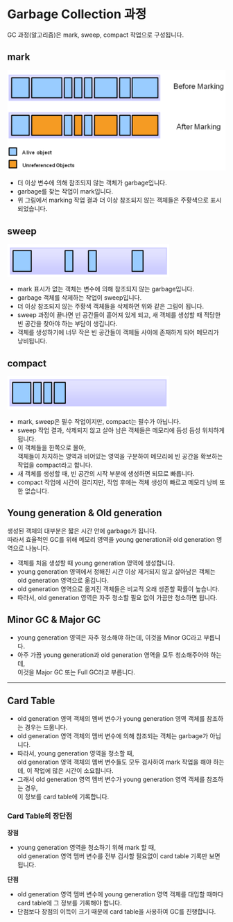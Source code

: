 # Garbage Collection 과정
GC 과정(알고리즘)은 mark, sweep, compact 작업으로 구성됩니다.

## mark
![mark](../img/gc/mark.png)
* 더 이상 변수에 의해 참조되지 않는 객체가 garbage입니다.
* garbage를 찾는 작업이 mark입니다.
* 위 그림에서 marking 작업 결과 더 이상 참조되지 않는 객체들은 주황색으로 표시되었습니다.

## sweep
![sweep](../img/gc/sweep.png)
* mark 표시가 없는 객체는 변수에 의해 참조되지 않는 garbage입니다.
* garbage 객체를 삭제하는 작업이 sweep입니다.
* 더 이상 참조되지 않는 주황색 객체들을 삭제하면 위와 같은 그림이 됩니다.
* sweep 과정이 끝나면 빈 공간들이 흩어져 있게 되고, 새 객체를 생성할 때 적당한 빈 공간을 찾아야 하는 부담이 생깁니다.
* 객체를 생성하기에 너무 작은 빈 공간들이 객체들 사이에 존재하게 되어 메모리가 낭비됩니다.

## compact
![compact](../img/gc/compact.png)
* mark, sweep은 필수 작업이지만, compact는 필수가 아닙니다.
* sweep 작업 결과, 삭제되지 않고 살아 남은 객체들은 메모리에 듬성 듬성 위치하게 됩니다.
* 이 객체들을 한쪽으로 몰아,<br/>
객체들이 차지하는 영역과 비어있는 영역을 구분하여 메모리에 빈 공간을 확보하는 작업을 compact라고 합니다.
* 새 객체를 생성할 때, 빈 공간의 시작 부분에 생성하면 되므로 빠릅니다.
* compact 작업에 시간이 걸리지만, 작업 후에는 객체 생성이 빠르고 메모리 낭비 또한 없습니다.

## Young generation & Old generation
생성된 객체의 대부분은 짧은 시간 안에 garbage가 됩니다.<br/>
따라서 효율적인 GC를 위해 메모리 영역을 young generation과 old generation 영역으로 나눕니다.
* 객체를 처음 생성할 때 young generation 영역에 생성합니다.
* young generation 영역에서 정해진 시간 이상 제거되지 않고 살아남은 객체는 old generation 영역으로 옮깁니다.
* old generation 영역으로 옮겨진 객체들은 비교적 오래 생존할 확률이 높습니다.
* 따라서, old generation 영역은 자주 청소할 필요 없이 가끔만 청소하면 됩니다.

## Minor GC & Major GC
* young generation 영역은 자주 청소해야 하는데, 이것을 Minor GC라고 부릅니다.
* 아주 가끔 young generation과 old generation 영역을 모두 청소해주어야 하는데,<br/>
이것을 Major GC 또는 Full GC라고 부릅니다.

---

## Card Table
* old generation 영역 객체의 멤버 변수가 young generation 영역 객체를 참조하는 경우는 드뭅니다.
* old generation 영역 객체의 멤버 변수에 의해 참조되는 객체는 garbage가 아닙니다.
* 따라서, young generation 영역을 청소할 때,<br/>
old generation 영역 객체의 멤버 변수들도 모두 검사하여 mark 작업을 해야 하는데, 이 작업에 많은 시간이 소요됩니다.
* 그래서 old generation 영역 멤버 변수가 young generation 영역 객체를 참조하는 경우,<br/>
이 정보를 card table에 기록합니다.

### Card Table의 장단점
**장점**
* young generation 영역을 청소하기 위해 mark 할 때,<br/>
old generation 영역 멤버 변수를 전부 검사할 필요없이 card table 기록만 보면 됩니다.

**단점**
* old generation 영역 멤버 변수에 young generation 영역 객체를 대입할 때마다<br/>
card table에 그 정보를 기록해야 합니다.
* 단점보다 장점의 이득이 크기 때문에 card table을 사용하여 GC를 진행합니다.
